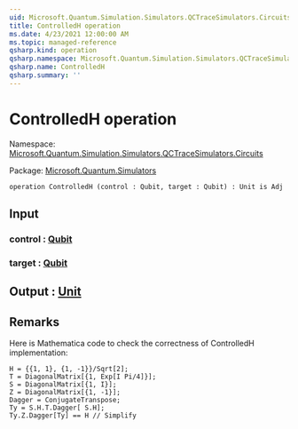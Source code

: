 ```yaml
---
uid: Microsoft.Quantum.Simulation.Simulators.QCTraceSimulators.Circuits.ControlledH
title: ControlledH operation
ms.date: 4/23/2021 12:00:00 AM
ms.topic: managed-reference
qsharp.kind: operation
qsharp.namespace: Microsoft.Quantum.Simulation.Simulators.QCTraceSimulators.Circuits
qsharp.name: ControlledH
qsharp.summary: ''
---
```


# ControlledH operation

Namespace: [Microsoft.Quantum.Simulation.Simulators.QCTraceSimulators.Circuits](xref:Microsoft.Quantum.Simulation.Simulators.QCTraceSimulators.Circuits)

Package: [Microsoft.Quantum.Simulators](https://nuget.org/packages/Microsoft.Quantum.Simulators)




```qsharp
operation ControlledH (control : Qubit, target : Qubit) : Unit is Adj
```


## Input

### control : [Qubit](xref:microsoft.quantum.qsharp.valueliterals#qubit-literals)




### target : [Qubit](xref:microsoft.quantum.qsharp.valueliterals#qubit-literals)





## Output : [Unit](xref:microsoft.quantum.qsharp.valueliterals#unit-literal)



## Remarks

Here is Mathematica code to check the correctness of ControlledH implementation:```H = {{1, 1}, {1, -1}}/Sqrt[2];T = DiagonalMatrix[{1, Exp[I Pi/4]}];S = DiagonalMatrix[{1, I}];Z = DiagonalMatrix[{1, -1}];Dagger = ConjugateTranspose;Ty = S.H.T.Dagger[ S.H];Ty.Z.Dagger[Ty] == H // Simplify```